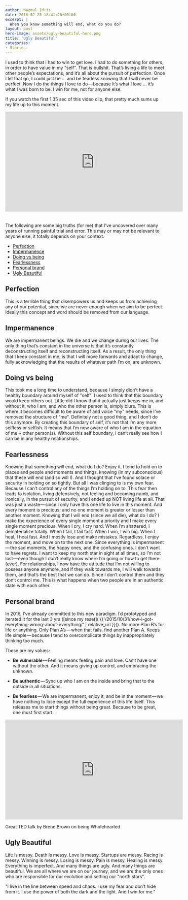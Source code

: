 ```yaml
---
author: Nazmul Idris
date: 2016-02-25 18:41:26+00:00
excerpt: |
  When you know something will end, what do you do?
layout: post
hero-image: assets/ugly-beautiful-hero.png
title: 'Ugly Beautiful'
categories:
- Stories
---
```


I used to think that I had to win to get love. I had to do something for others,
in order to have value in my "self". That is bullshit. That’s living a life to
meet other people’s expectations, and it’s all about the pursuit of perfection.
Once I let that go, I could just be … and be fearless knowing that I will never
be perfect. Now I do the things I love to do — because it’s what I love ... it’s
what I was born to be. I win for me, not for anyone else.

If you watch the first 1.35 sec of this video clip, that pretty much sums up my
life up to this moment.

<div class="videoWrapper">
    <iframe 
        style="padding-bottom:16pt;"
        width="560" height="315" 
        src="https://www.youtube-nocookie.com/embed/IzkrKfk4kYE" frameborder="0" 
        allow="accelerometer; autoplay; encrypted-media; gyroscope; picture-in-picture" allowfullscreen>
    </iframe>
</div>

The following are some big truths (for me) that I've uncovered over many years
of running painful trial and error. This may or may not be relevant to anyone
else, it totally depends on your context.

<!-- START doctoc generated TOC please keep comment here to allow auto update -->
<!-- DON'T EDIT THIS SECTION, INSTEAD RE-RUN doctoc TO UPDATE -->


- [Perfection](#perfection)
- [Impermanence](#impermanence)
- [Doing vs being](#doing-vs-being)
- [Fearlessness](#fearlessness)
- [Personal brand](#personal-brand)
- [Ugly Beautiful](#ugly-beautiful)

<!-- END doctoc generated TOC please keep comment here to allow auto update -->


## Perfection

This is a terrible thing that disempowers us and keeps us from
achieving any of our potential, since we are never enough when we aim to be
perfect. Ideally this concept and word should be removed from our language.

## Impermanence

We are impermanent beings. We die and we change during our lives. The only thing
that’s constant in the universe is that it’s constantly deconstructing itself
and reconstructing itself. As a result, the only thing that I keep constant in
me, is that I will move forwards and adapt to change, fully acknowledging that
the results of whatever path I’m on, are unknown.

## Doing vs being 

This took me a long time to understand, because I simply didn’t have a healthy
boundary around myself of "self". I used to think that this boundary would keep
others out. Little did I know that it actually just keeps me in, and without it,
who I am, and who the other person is, simply blurs. This is where it becomes
difficult to be aware of and voice "my" needs, since I’ve removed the structure
of "me". Definitely not a good thing, and I don’t do this anymore. By creating
this boundary of self, it’s not that I’m any more selfless or selfish. It means
that I’m now aware of who I am in the equation of me + other person(s). Without
this self boundary, I can’t really see how I can be in any healthy
relationships.

## Fearlessness

Knowing that something will end, what do I do? Enjoy it. I tend to hold on to
places and people and moments and things, knowing (in my subconscious) that
these will end (and so will I). And I thought that I’ve found solace or security
in holding on so tightly. But all I was clinging to is my own fear. Because I
can’t control any of the things I’m holding on to. This fear then leads to
isolation, living defensively, not feeling and becoming numb, and ironically, in
the pursuit of security, and I ended up NOT living life at all. That was just a
waste — since I only have this one life to live in this moment. And every moment
is precious; and no one moment is greater or lesser than another moment. Knowing
that I will end (since we all die), what do I do? I make the experience of every
single moment a priority and I make every single moment precious. When I cry, I
cry hard. When I’m shattered, I dematerialize totally. When I fail, I fail fast.
When I win, I win big. When I heal, I heal fast. And I mostly lose and make
mistakes. Regardless, I enjoy the moment, and move on to the next one. Since
everything is impermanent — the sad moments, the happy ones, and the confusing
ones. I don’t want to have regrets. I want to keep my north star in sight at all
times, so I’m not lost — even though I don’t really know where I’m going or how
to get there (ever). For relationships, I now have the attitude that I’m not
willing to possess anyone anymore, and if they walk towards me, I will walk
towards them, and that’s the best that we can do. Since I don’t control them and
they don’t control me. This is what happens when two people are in an authentic
state with each other.

## Personal brand

In 2016, I’ve already committed to this new paradigm. I’d prototyped and
iterated it for the last 3 yrs ([since my reset](
{{'/2015/10/31/how-i-got-everything-wrong-about-everything/' | relative_url }})).
No more Plan B’s for life or anything. Only Plan A’s — when that fails, find
another Plan A. Keeps life simple — because I tend to overcomplicate things by
inappropriately thinking too much.

These are my values:

- **Be vulnerable**​ — Feeling means feeling pain and love. Can’t have one 
without
the other. And it means giving up control, and embracing the unknown.

- **​Be authentic**​ — Sync up who I am on the inside and bring that to the 
outside
in all situations.

- **Be fearless**​ — We are impermanent, enjoy it, and be in the moment — we 
have
nothing to lose except the full experience of this life itself. This releases me
to start things without being great. Because to be great, one must first start.

<div class="videoWrapper">
    <iframe 
        width="560" height="315" 
        src="https://www.youtube-nocookie.com/embed/iCvmsMzlF7o" frameborder="0" 
        allow="accelerometer; autoplay; encrypted-media; gyroscope; picture-in-picture" allowfullscreen>
    </iframe>
</div>
<p class="caption">Great TED talk by Brene Brown on being Wholehearted</p>

## Ugly Beautiful

Life is messy. Death is messy. Love is messy. Startups are messy. Racing is
messy. Winning is messy. Losing is messy. Pain is messy. Healing is messy.
Everything is imperfect. And many things are ugly. And many things are
beautiful. We are all where we are on our journey, and we are the only ones who
are responsible for our evolution and setting our "north stars".

<p class="big-quote"> "I live in the line between speed and chaos. I use my fear
and don’t hide from it. I use the power of both the dark and the light. And I
win for me."</p>